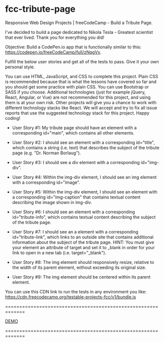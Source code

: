 # fcc-tribute-page

Responsive Web Design Projects | freeCodeCamp - Build a Tribute Page.

I've decided to build a page dedicated to Nikola Tesla - Greatest scientist that ever lived. Thank you for everything you did!

Objective: Build a CodePen.io app that is functionally similar to this: https://codepen.io/freeCodeCamp/full/zNqgVx.

Fulfill the below user stories and get all of the tests to pass. Give it your own personal style.

You can use HTML, JavaScript, and CSS to complete this project. Plain CSS is recommended because that is what the lessons have covered so far and you should get some practice with plain CSS. You can use Bootstrap or SASS if you choose. Additional technologies (just for example jQuery, React, Angular, or Vue) are not recommended for this project, and using them is at your own risk. Other projects will give you a chance to work with different technology stacks like React. We will accept and try to fix all issue reports that use the suggested technology stack for this project. Happy coding!

* User Story #1: My tribute page should have an element with a corresponding id="main", which contains all other elements.

* User Story #2: I should see an element with a corresponding id="title", which contains a string (i.e. text) that describes the subject of the tribute page (e.g. "Dr. Norman Borlaug").

* User Story #3: I should see a div element with a corresponding id="img-div".

* User Story #4: Within the img-div element, I should see an img element with a corresponding id="image".

* User Story #5: Within the img-div element, I should see an element with a corresponding id="img-caption" that contains textual content describing the image shown in img-div.

* User Story #6: I should see an element with a corresponding id="tribute-info", which contains textual content describing the subject of the tribute page.

* User Story #7: I should see an a element with a corresponding id="tribute-link", which links to an outside site that contains additional information about the subject of the tribute page. HINT: You must give your element an attribute of target and set it to _blank in order for your link to open in a new tab (i.e. target="_blank").

* User Story #8: The img element should responsively resize, relative to the width of its parent element, without exceeding its original size.

* User Story #9: The img element should be centered within its parent element.

You can use this CDN link to run the tests in any environment you like: https://cdn.freecodecamp.org/testable-projects-fcc/v1/bundle.js

=============================================================

[DEMO](https://staog.github.io/fcc-tribute-page/)

=============================================================
